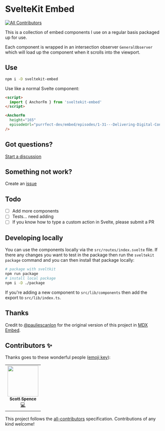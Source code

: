 # SvelteKit Embed
<!-- ALL-CONTRIBUTORS-BADGE:START - Do not remove or modify this section -->
[![All Contributors](https://img.shields.io/badge/all_contributors-1-orange.svg?style=flat-square)](#contributors-)
<!-- ALL-CONTRIBUTORS-BADGE:END -->

This is a collection of embed components I use on a regular basis
packaged up for use.

Each component is wrapped in an intersection observer
`GeneralObserver` which will load up the component when it scrolls
into the viewport.

## Use

```bash
npm i -D sveltekit-embed
```

Use like a normal Svelte component:

```html
<script>
  import { AnchorFm } from 'sveltekit-embed'
</script>

<AnchorFm
  height="165"
  episodeUrl="purrfect-dev/embed/episodes/1-31---Delivering-Digital-Content-with-GraphCMS-e14g55c/a-a650v9a"
/>
```

## Got questions?

[Start a discussion](https://github.com/spences10/sveltekit-embed/discussions/new)

## Something not work?

Create an
[issue](https://github.com/spences10/sveltekit-embed/issues/new)

## Todo

- [ ] Add more components
- [ ] Tests... need adding
- [ ] If you know how to type a custom action in Svelte, please submit
      a PR

## Developing locally

You can use the components locally via the `src/routes/index.svelte`
file. If there any changes you want to test in the package then run
the `sveltekit package` command and you can then install that package
locally:

```bash
# package with sveltkit
npm run package
# install local package
npm i -D ./package
```

If you're adding a new component to `src/lib/components` then add the
export to `src/lib/index.ts`.

## Thanks

Credit to [@pauliescanlon](https://github.com/pauliescanlon) for the
original version of this project in
[MDX Embed](https://github.com/pauliescanlon/mdx-embed).

## Contributors ✨

Thanks goes to these wonderful people ([emoji key](https://allcontributors.org/docs/en/emoji-key)):

<!-- ALL-CONTRIBUTORS-LIST:START - Do not remove or modify this section -->
<!-- prettier-ignore-start -->
<!-- markdownlint-disable -->
<table>
  <tr>
    <td align="center"><a href="https://scottspence.com/"><img src="https://avatars.githubusercontent.com/u/234708?v=4?s=100" width="100px;" alt=""/><br /><sub><b>Scott Spence</b></sub></a><br /><a href="https://github.com/spences10/sveltekit-embed/commits?author=spences10" title="Code">💻</a></td>
  </tr>
</table>

<!-- markdownlint-restore -->
<!-- prettier-ignore-end -->

<!-- ALL-CONTRIBUTORS-LIST:END -->

This project follows the [all-contributors](https://github.com/all-contributors/all-contributors) specification. Contributions of any kind welcome!